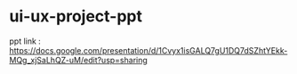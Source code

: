 # ui-ux-project-ppt

ppt link : https://docs.google.com/presentation/d/1Cvyx1isGALQ7gU1DQ7dSZhtYEkk-MQg_xjSaLhQZ-uM/edit?usp=sharing
